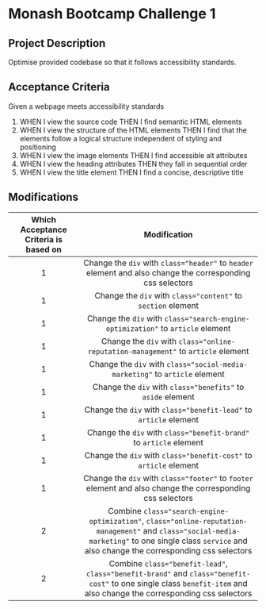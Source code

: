 # Monash Bootcamp Challenge 1

## Project Description

Optimise provided codebase so that it follows accessibility standards.

## Acceptance Criteria

Given a webpage meets accessibility standards

1. WHEN I view the source code THEN I find semantic HTML elements
2. WHEN I view the structure of the HTML elements THEN I find that the elements follow a logical structure independent of styling and positioning
3. WHEN I view the image elements THEN I find accessible alt attributes
4. WHEN I view the heading attributes THEN they fall in sequential order
5. WHEN I view the title element THEN I find a concise, descriptive title

## Modifications

| Which Acceptance Criteria is based on |                                                                                              Modification                                                                                               |
| :-----------------------------------: | :-----------------------------------------------------------------------------------------------------------------------------------------------------------------------------------------------------: |
|                   1                   |                                               Change the `div` with `class="header"` to `header` element and also change the corresponding css selectors                                                |
|                   1                   |                                                                      Change the `div` with `class="content"` to `section` element                                                                       |
|                   1                   |                                                             Change the `div` with `class="search-engine-optimization"` to `article` element                                                             |
|                   1                   |                                                            Change the `div` with `class="online-reputation-management"` to `article` element                                                            |
|                   1                   |                                                               Change the `div` with `class="social-media-marketing"` to `article` element                                                               |
|                   1                   |                                                                       Change the `div` with `class="benefits"` to `aside` element                                                                       |
|                   1                   |                                                                    Change the `div` with `class="benefit-lead"` to `article` element                                                                    |
|                   1                   |                                                                   Change the `div` with `class="benefit-brand"` to `article` element                                                                    |
|                   1                   |                                                                    Change the `div` with `class="benefit-cost"` to `article` element                                                                    |
|                   1                   |                                               Change the `div` with `class="footer"` to `footer` element and also change the corresponding css selectors                                                |
|                   2                   | Combine `class="search-engine-optimization"`, `class="online-reputation-management"` and `class="social-media-marketing"` to one single class `service` and also change the corresponding css selectors |
|                   2                   |                  Combine `class="benefit-lead"`, `class="benefit-brand"` and `class="benefit-cost"` to one single class `benefit-item` and also change the corresponding css selectors                  |
